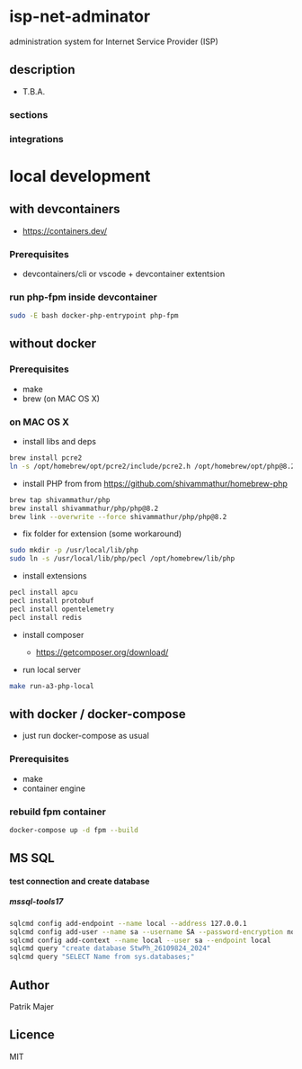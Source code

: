 # isp-net-adminator
administration system for Internet Service Provider (ISP)

<!--ts-->
<!--te-->

## description
- T.B.A.
### sections
### integrations

# local development

## with devcontainers
- https://containers.dev/
### Prerequisites
- devcontainers/cli or vscode + devcontainer extentsion

### run php-fpm inside devcontainer
```bash
sudo -E bash docker-php-entrypoint php-fpm
```

## without docker

### Prerequisites
- make
- brew (on MAC OS X)

### on MAC OS X
- install libs and deps
```bash
brew install pcre2
ln -s /opt/homebrew/opt/pcre2/include/pcre2.h /opt/homebrew/opt/php@8.2/include/php/ext/pcre/
```

- install PHP from from https://github.com/shivammathur/homebrew-php
```bash
brew tap shivammathur/php
brew install shivammathur/php/php@8.2
brew link --overwrite --force shivammathur/php/php@8.2
```
- fix folder for extension (some workaround)
```bash
sudo mkdir -p /usr/local/lib/php
sudo ln -s /usr/local/lib/php/pecl /opt/homebrew/lib/php
```
- install extensions
```bash
pecl install apcu
pecl install protobuf
pecl install opentelemetry
pecl install redis
```
- install composer
  - https://getcomposer.org/download/

- run local server
```bash
make run-a3-php-local
```

## with docker / docker-compose
- just run docker-compose as usual

### Prerequisites
- make
- container engine

### rebuild fpm container
```bash
docker-compose up -d fpm --build
```

## MS SQL

#### test connection and create database
##### mssql-tools17
```bash
sqlcmd config add-endpoint --name local --address 127.0.0.1
sqlcmd config add-user --name sa --username SA --password-encryption none
sqlcmd config add-context --name local --user sa --endpoint local
sqlcmd query "create database StwPh_26109824_2024"
sqlcmd query "SELECT Name from sys.databases;"
```

## Author
Patrik Majer

## Licence
MIT
